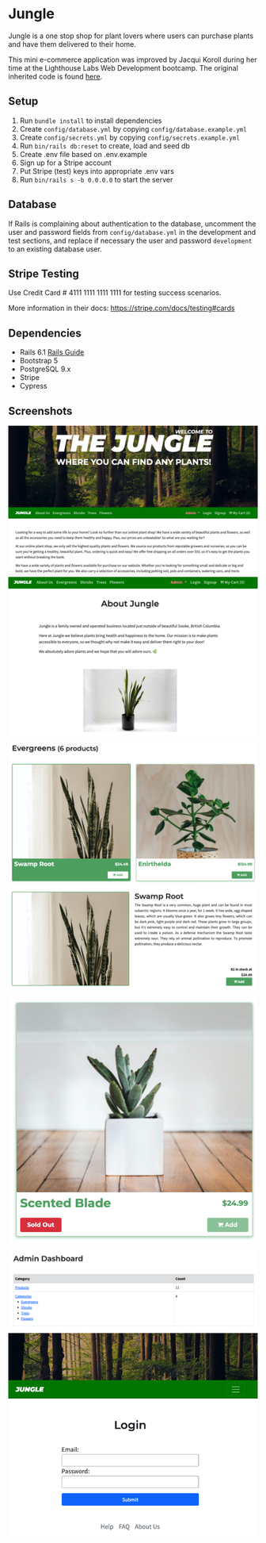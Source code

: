 # Jungle

Jungle is a one stop shop for plant lovers where users can purchase plants and have them delivered to their home.

This mini e-commerce application was improved by Jacqui Koroll during her time at the Lighthouse Labs Web Development bootcamp. The original inherited code is found [here](https://github.com/lighthouse-labs/jungle-rails).

## Setup

1. Run `bundle install` to install dependencies
2. Create `config/database.yml` by copying `config/database.example.yml`
3. Create `config/secrets.yml` by copying `config/secrets.example.yml`
4. Run `bin/rails db:reset` to create, load and seed db
5. Create .env file based on .env.example
6. Sign up for a Stripe account
7. Put Stripe (test) keys into appropriate .env vars
8. Run `bin/rails s -b 0.0.0.0` to start the server

## Database

If Rails is complaining about authentication to the database, uncomment the user and password fields from `config/database.yml` in the development and test sections, and replace if necessary the user and password `development` to an existing database user.

## Stripe Testing

Use Credit Card # 4111 1111 1111 1111 for testing success scenarios.

More information in their docs: <https://stripe.com/docs/testing#cards>

## Dependencies

- Rails 6.1 [Rails Guide](http://guides.rubyonrails.org/v6.1/)
- Bootstrap 5
- PostgreSQL 9.x
- Stripe
- Cypress

## Screenshots

!["Screenshot of home page"](https://github.com/Jacquiiii/jungle-rails/blob/master/docs/home.png)
!["Screenshot of about"](https://github.com/Jacquiiii/jungle-rails/blob/master/docs/about.png)
!["Screenshot of products"](https://github.com/Jacquiiii/jungle-rails/blob/master/docs/products.png)
!["Screenshot of product"](https://github.com/Jacquiiii/jungle-rails/blob/master/docs/product.png)
!["Screenshot of sold out"](https://github.com/Jacquiiii/jungle-rails/blob/master/docs/sold-out.png)
!["Screenshot of admin"](https://github.com/Jacquiiii/jungle-rails/blob/master/docs/admin.png)
!["Screenshot of login"](https://github.com/Jacquiiii/jungle-rails/blob/master/docs/login.png)
